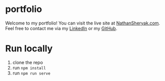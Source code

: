 # portfolio

Welcome to my portfolio!
You can visit the live site at [NathanSheryak.com](https://nathansheryak.com/).
Feel free to contact me via my [LinkedIn](https://www.linkedin.com/in/nathan-sheryak/) or my [GitHub](https://github.com/N8ers).

# Run locally
1. clone the repo
1. run `npm install`
1. run `npm run serve`
